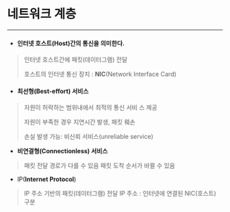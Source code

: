 # 네트워크 계층 

---

+ #### **인터넷 호스트(Host)간의 통신을 의미한다.**

> 인터넷 호스트간에 패킷(데이터그램) 전달
>
> 호스트의 인터넷 통신 장치 : **NIC**(Network 
> Interface Card)

+ #### **최선형(Best-effort) 서비스**

> 자원이 허락하는 범위내에서 최적의 통신 서비 스 제공
>
> 자원이 부족한 경우 지연시간 발생, 패킷 훼손
>
> 손실 발생 가능: 비신뢰 서비스(unreliable service)

+ **비연결형(Connectionless) 서비스**

> 패킷 전달 경로가 다를 수 있음
> 패킷 도착 순서가 바뀔 수 있음

+ IP(**Internet Protocol**)

> IP 주소 기반의 패킷(데이터그램) 전달
> IP 주소 : 인터넷에 연결된 NIC(호스트) 구분